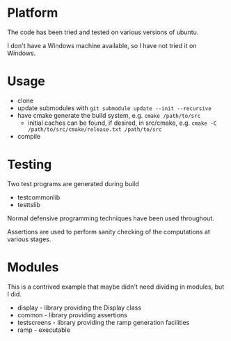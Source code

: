 Platform
======
The code has been tried and tested on various versions of ubuntu.

I don't have a Windows machine available, so I have not tried it on Windows.

Usage
======
* clone
* update submodules with `git submodule update --init --recursive`
* have cmake generate the build system, e.g. `cmake /path/to/src`
  * initial caches can be found, if desired, in src/cmake, e.g. `cmake -C /path/to/src/cmake/release.txt /path/to/src`
* compile

Testing
======
Two test programs are generated during build
* testcommonlib
* testtslib

Normal defensive programming techniques have been used throughout.

Assertions are used to perform sanity checking of the computations at various stages.

Modules
======
This is a contrived example that maybe didn't need dividing in modules, but I did.

* display - library providing the Display class
* common - library providing assertions
* testscreens - library providing the ramp generation facilities
* ramp - executable
